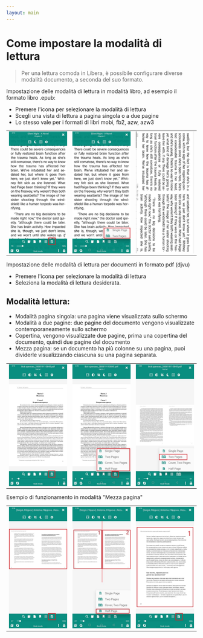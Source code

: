 ```yaml
---
layout: main
---
```


# Come impostare la modalità di lettura

> Per una lettura comoda in Libera, è possibile configurare diverse modalità documento, a seconda del suo formato.

Impostazione delle modalità di lettura in modalità libro, ad esempio il formato libro .epub:

* Premere l'icona per selezionare la modalità di lettura
* Scegli una vista di lettura a pagina singola o a due pagine
* Lo stesso vale per i formati di libri mobi, fb2, azw, azw3

||||
|-|-|-|
|![](1.jpg)|![](2.jpg)|![](3.jpg)|

Impostazione delle modalità di lettura per documenti in formato pdf (djvu)

* Premere l'icona per selezionare la modalità di lettura
* Seleziona la modalità di lettura desiderata.

## Modalità lettura:

* Modalità pagina singola: una pagina viene visualizzata sullo schermo
* Modalità a due pagine: due pagine del documento vengono visualizzate contemporaneamente sullo schermo
* Copertina, vengono visualizzate due pagine, prima una copertina del documento, quindi due pagine del documento
* Mezza pagina: se un documento ha più colonne su una pagina, puoi dividerle visualizzando ciascuna su una pagina separata.

||||
|-|-|-|
|![](4.jpg)|![](5.jpg)|![](6.jpg)|

Esempio di funzionamento in modalità &quot;Mezza pagina&quot;

||||
|-|-|-|
|![](7.jpg)|![](8.jpg)|![](9.jpg)|
